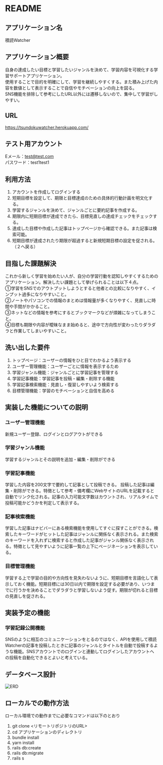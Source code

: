 # README

## アプリケーション名
積読Watcher

## アプリケーション概要
自身の達成したい目標と学習したいジャンルを決めて、学習内容を可視化する学習サポートアプリケーション。  
使用することで目的を明確にして、学習を継続しやすくする。また積み上げた内容を数値として表示することで自信やモチベーションの向上を図る。  
SNS機能を排除して参考にしたURL以外には遷移しないので、集中して学習がしやすい。

## URL
https://tsundokuwatcher.herokuapp.com/

## テスト用アカウント
Eメール：test@test.com  
パスワード：test1test1


## 利用方法
1. アカウントを作成してログインする
2. 短期目標を設定して、期限と目標達成のための具体的行動計画を明文化する。
3. 学習するジャンルを決めて、ジャンルごとに要約記事を作成する。
4. 期限内に短期目標が達成できたら、目標見直しの達成チェックをチェックする。
5. 達成した目標や作成した記事はトップページから確認できる。また記事は検索可能。
6. 短期目標が達成されたり期限が超過すると新規短期目標の設定を促される。（２へ戻る）

## 目指した課題解決
これから新しく学習を始めたい人が、自分の学習行動を認知しやすくするためのアプリケーション。解決したい課題として挙げられることは以下４点。  
①学習をSNSでのアウトプットしようとすると他者との比較になりやすく、インプット過多になりやすいこと。  
②ノートやパソコンでの情報のまとめは情報量が多くなりやすく、見直しに時間や手間がかかること。  
③ネットなどの情報を参考にするとブックマークなどが煩雑になってしまうこと。  
④目標も期限や内容が曖昧なまま始めると、途中で方向性が変わったりダラダラと作業してしまいやすいこと。

## 洗い出した要件
1. トップページ：ユーザーの情報をひと目でわかるよう表示する
2. ユーザー管理機能：ユーザーごとに情報を表示するため
3. 学習ジャンル機能：ジャンルごとに学習記事を管理する
4. 学習記事機能：学習記事を投稿・編集・削除する機能
5. 学習記事検索機能：見直し・復習しやすいよう検索する
6. 目標管理機能：学習のモチベーションと自信を高める

## 実装した機能についての説明
### ユーザー管理機能
新規ユーザー登録、ログインとログアウトができる
### 学習ジャンル機能
学習するジャンルとその説明を追加・編集・削除ができる
### 学習記事機能
学習した内容を200文字で要約して記事として投稿できる。
投稿した記事は編集・削除ができる。特徴として参考・備考欄にWebサイトのURLを記載すると自動でリンク化される。記事の入力可能文字数はカウントされ、リアルタイムで投稿可能かどうかを判定して表示する。
### 記事検索機能
学習した記事はナビバーにある検索機能を使用してすぐに探すことができる。検索したキーワードがヒットした記事はジャンルに関係なく表示される。また検索のキーワードを入れずに検索すると作成した記事がジャンル関係なく表示される。特徴として見やすいように記事一覧の上下にページネーションを表示している。
### 目標管理機能
学習する上で学習の目的や方向性を見失わないように、短期目標を言語化して表示しておく機能。短期目標には30日以内で期限を設定する必要があり、いつまでに行うかを決めることでダラダラと学習しないよう促す。期限が切れると目標の見直しを促される。


## 実装予定の機能
### 学習記録公開機能
SNSのように相互のコミュニケーションをとるのではなく、APIを使用して積読Watcherの記事を投稿したときに記事のジャンルとタイトルを自動で投稿するような機能。SNSアカウントでのログインと連動してログインしたアカウントへの投稿を自動化できるとよいと考えている。


## データベース設計
![ERD](https://user-images.githubusercontent.com/81839879/130967653-960f4fd2-cbef-40b3-8b5e-0b642315ee40.png)

## ローカルでの動作方法
ローカル環境での動作までに必要なコマンドは以下のとおり
1. git clone <リモートリポジトリのURL>
2. cd アプリケーションのディレクトリ
3. bundle install
4. yarn install
5. rails db:create
6. rails db:migrate
7. rails s


